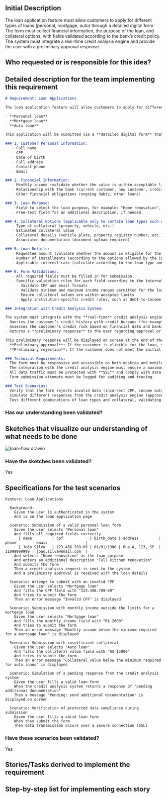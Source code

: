 ## Initial Description

The loan application feature must allow customers to apply for different types of loans (personal, mortgage, auto) through a detailed digital form. The form must collect financial information, the purpose of the loan, and collateral options, with fields validated according to the bank’s credit policy. The system must integrate a real-time credit analysis engine and provide the user with a preliminary approval response.

## Who requested or is responsible for this idea?

## Detailed description for the team implementing this requirement

```markdown
# Requirement: Loan Applications

The loan application feature will allow customers to apply for different types of loans, including:

- **Personal loan**
- **Mortgage loan**
- **Auto loan**

This application will be submitted via a **detailed digital form** that must include the following required fields, validated according to the bank’s credit policy:

### 1. Customer Personal Information:
   - Full name
   - CPF
   - Date of birth
   - Full address
   - Contact phone
   - Email

### 2. Financial Information:
   - Monthly income (validate whether the value is within acceptable limits for the selected loan type)
   - Relationship with the bank (current customer, new customer, credit history with the institution)
   - Other financial obligations (ongoing debts, other loans)

### 3. Loan Purpose:
   - Field to select the loan purpose, for example: "Home renovation", "Vehicle purchase", "Debt consolidation", etc.
   - Free-text field for an additional description, if needed.

### 4. Collateral Options (applicable only to certain loan types such as mortgage and auto):
   - Type of collateral (property, vehicle, etc.)
   - Estimated collateral value
   - Collateral details (vehicle plate, property registry number, etc.)
   - Associated documentation (document upload required)

### 5. Loan Details:
   - Requested amount (validate whether the amount is eligible for the selected loan type)
   - Number of installments (according to the options allowed by the institution)
   - Applicable interest rate (calculate according to the loan type and customer profile)

### 6. Form Validations:
   - All required fields must be filled in for submission.
   - Specific validation rules for each field according to the internal credit policy, such as:
     - Validate CPF and email formats
     - Validate minimum and maximum income ranges permitted for the loan type
     - Ensure collateral values are within accepted limits
     - Apply institution-specific credit rules, such as debt-to-income limits (example: committed income cannot exceed 30%).

### Integration with Credit Analysis System:

The system must integrate with the **real-time** credit analysis engine, which:
- Queries the customer’s credit history with credit bureaus (for example, Serasa, SPC, etc.).
- Assesses the customer’s credit risk based on financial data and banking history.
- Returns a **preliminary response** to the user regarding approval or rejection of the loan, considering risk criteria (example: level of indebtedness, offered collateral, credit score).

This preliminary response will be displayed on screen at the end of the form submission, indicating:
- **Preliminary approval**: If the customer is eligible for the loan, showing the amount and suggested terms.
- **Preliminary rejection**: If the customer does not meet the initial requirements, with an explanatory message, where possible (for example, "insufficient income" or "collateral below minimum value").

### Technical Requirements:
- The form must be responsive and accessible on both desktop and mobile.
- The integration with the credit analysis engine must ensure a maximum response latency of 5 seconds.
- All data traffic must be protected with **SSL** and comply with data protection regulations (LGPD).
- Form submission attempts must be logged for auditing and tracing.

### Test Scenarios:
- Verify that the form rejects invalid data (incorrect CPF, income outside allowed ranges, insufficient collateral).
- Simulate different responses from the credit analysis engine (approved, rejected, pending).
- Test different combinations of loan types and collateral, validating correct behavior for each scenario.

```
### Has our understanding been validated?

## Sketches that visualize our understanding of what needs to be done

![loan-flow drawio](https://gist.github.com/user-attachments/assets/2ab1fcb8-73c5-47d7-bd8b-6087377f3897)

### Have the sketches been validated?

Yes

## Specifications for the test scenarios

```gherkin
Feature: Loan Applications

  Background:
    Given the user is authenticated in the system
    And is on the loan application page

  Scenario: Submission of a valid personal loan form
    Given the user selects "Personal loan"
    And fills all required fields correctly
      | name         | cpf            | birth_date | address         | phone       | email                 |
      | João Silva   | 123.456.789-09 | 01/01/1980 | Rua A, 123, SP  | 11999999999 | joao.silva@email.com  |
    And selects "Home renovation" as the loan purpose
    And enters an additional description "Full kitchen renovation"
    And submits the form
    Then a credit analysis request is sent to the system
    And a preliminary approval is received with the loan details

  Scenario: Attempt to submit with an invalid CPF
    Given the user selects "Mortgage loan"
    And fills the CPF field with "123.456.789-00"
    And tries to submit the form
    Then an error message "Invalid CPF" is displayed

  Scenario: Submission with monthly income outside the limits for a mortgage loan
    Given the user selects "Mortgage loan"
    And fills the monthly income field with "R$ 2000"
    And tries to submit the form
    Then an error message "Monthly income below the minimum required for a mortgage loan" is displayed

  Scenario: Submission with insufficient collateral
    Given the user selects "Auto loan"
    And fills the collateral value field with "R$ 15000"
    And tries to submit the form
    Then an error message "Collateral value below the minimum required for auto loans" is displayed

  Scenario: Simulation of a pending response from the credit analysis system
    Given the user fills a valid loan form
    When the credit analysis system returns a response of "pending additional documentation"
    Then a message "Pending: send additional documentation" is displayed on screen

  Scenario: Verification of protected data compliance during submission
    Given the user fills a valid loan form
    When they submit the form
    Then data transmission occurs over a secure connection (SSL)

```

### Have these scenarios been validated?

Yes

## Stories/Tasks derived to implement the requirement

## Step-by-step list for implementing each story

